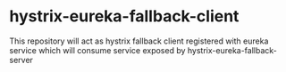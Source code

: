 # hystrix-eureka-fallback-client
This repository will act as hystrix fallback client registered with  eureka service which will consume service exposed by hystrix-eureka-fallback-server

